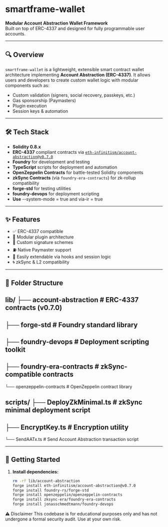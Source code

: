 # smartframe-wallet

**Modular Account Abstraction Wallet Framework**  
Built on top of ERC-4337 and designed for fully programmable user accounts.

---

## 🔍 Overview

`smartframe-wallet` is a lightweight, extensible smart contract wallet architecture implementing **Account Abstraction (ERC-4337)**. It allows users and developers to create custom wallet logic with modular components such as:

- Custom validation (signers, social recovery, passkeys, etc.)
- Gas sponsorship (Paymasters)
- Plugin execution
- Session keys & automation

---

## 🛠️ Tech Stack

- **Solidity 0.8.x**
- **ERC-4337** compliant contracts via [`eth-infinitism/account-abstraction@v0.7.0`](https://github.com/eth-infinitism/account-abstraction)
- **Foundry** for development and testing
- **TypeScript** scripts for deployment and automation
- **OpenZeppelin Contracts** for battle-tested Solidity components
- **zkSync Contracts** (via `foundry-era-contracts`) for zk-rollup compatibility
- **forge-std** for testing utilities
- **foundry-devops** for deployment scripting
- **Use** --system-mode = true and via-ir = true

---

## ✨ Features

- ✅ ERC-4337 compatible
- 🔌 Modular plugin architecture
- 🔐 Custom signature schemes
- ⛽ Native Paymaster support
- 🧩 Easily extendable via hooks and session logic
- 🌀 zkSync & L2 compatibility

---

## 📁 Folder Structure

lib/
├── account-abstraction # ERC-4337 contracts (v0.7.0)
----
├── forge-std # Foundry standard library
----
├── foundry-devops # Deployment scripting toolkit
----
├── foundry-era-contracts # zkSync-compatible contracts
----
└── openzeppelin-contracts # OpenZeppelin contract library

scripts/
├── DeployZkMinimal.ts # zkSync minimal deployment script
----
├── EncryptKey.ts # Encryption utility
----
└── SendAATx.ts # Send Account Abstraction transaction script


---

## 🧪 Getting Started

1. **Install dependencies:**

   ```bash
   rm -rf lib/account-abstraction
   forge install eth-infinitism/account-abstraction@v0.7.0
   forge install foundry-rs/forge-std
   forge install openzeppelin/openzeppelin-contracts
   forge install zksync-era/foundry-era-contracts
   forge install jonasschmedtmann/foundry-devops

⚠️ Disclaimer
This codebase is for educational purposes only and has not undergone a formal security audit. Use at your own risk.
